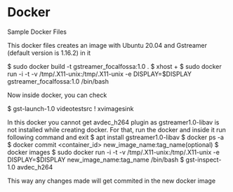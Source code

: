 # Docker
Sample Docker Files

This docker files creates an image with Ubuntu 20.04 and Gstreamer (default version is 1.16.2) in it

$ sudo docker build -t gstreamer_focalfossa:1.0 .
$ xhost +
$ sudo docker run -i -t -v /tmp/.X11-unix:/tmp/.X11-unix -e DISPLAY=$DISPLAY gstreamer_focalfossa:1.0 /bin/bash

Now inside docker, you can check

$ gst-launch-1.0 videotestsrc ! xvimagesink


In this docker you cannot get avdec_h264 plugin as gstreamer1.0-libav is not installed while creating docker.
For that, run the docker and inside it run following command and exit
$ apt install gstreamer1.0-libav
$ docker ps -a
$ docker commit <container_id> new_image_name:tag_name(optional)
$ docker images
$ sudo docker run -i -t -v /tmp/.X11-unix:/tmp/.X11-unix -e DISPLAY=$DISPLAY new_image_name:tag_name /bin/bash
$ gst-inspect-1.0 avdec_h264

This way any changes made will get commited in the new docker image
